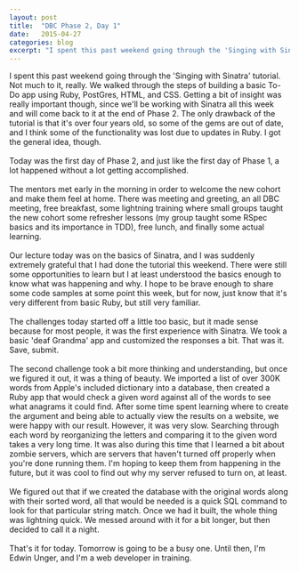 ```yaml
---
layout: post
title:  "DBC Phase 2, Day 1"
date:   2015-04-27
categories: blog
excerpt: "I spent this past weekend going through the 'Singing with Sinatra' tutorial. Not much to it, really. We walked through the steps of building a basic To-Do app using Ruby, PostGres, HTML, and CSS. Getting a bit of insight was really important though, since we'll be working with Sinatra all this week and will come back to it at the end of Phase 2. The only drawback of the tutorial is that it's over four years old, so some of the gems are out of date, and I think some of the functionality was lost due to updates in Ruby. I got the general idea, though."
---
```


I spent this past weekend going through the 'Singing with Sinatra' tutorial. Not much to it, really. We walked through the steps of building a basic To-Do app using Ruby, PostGres, HTML, and CSS. Getting a bit of insight was really important though, since we'll be working with Sinatra all this week and will come back to it at the end of Phase 2. The only drawback of the tutorial is that it's over four years old, so some of the gems are out of date, and I think some of the functionality was lost due to updates in Ruby. I got the general idea, though.
<br>
<br>
Today was the first day of Phase 2, and just like the first day of Phase 1, a lot happened without a lot getting accomplished.
<br>
<br>
The mentors met early in the morning in order to welcome the new cohort and make them feel at home. There was meeting and greeting, an all DBC meeting, free breakfast, some lightning training where small groups taught the new cohort some refresher lessons (my group taught some RSpec basics and its importance in TDD), free lunch, and finally some actual learning.
<br>
<br>
Our lecture today was on the basics of Sinatra, and I was suddenly extremely grateful that I had done the tutorial this weekend. There were still some opportunities to learn but I at least understood the basics enough to know what was happening and why. I hope to be brave enough to share some code samples at some point this week, but for now, just know that it's very different from basic Ruby, but still very familiar.
<br>
<br>
The challenges today started off a little too basic, but it made sense because for most people, it was the first experience with Sinatra. We took a basic 'deaf Grandma' app and customized the responses a bit. That was it. Save, submit.
<br>
<br>
The second challenge took a bit more thinking and understanding, but once we figured it out, it was a thing of beauty. We imported a list of over 300K words from Apple's included dictionary into a database, then created a Ruby app that would check a given word against all of the words to see what anagrams it could find. After some time spent learning where to create the argument and being able to actually view the results on a website, we were happy with our result. However, it was very slow. Searching through each word by reorganizing the letters and comparing it to the given word takes a very long time. It was also during this time that I learned a bit about zombie servers, which are servers that haven't turned off properly when you're done running them. I'm hoping to keep them from happening in the future, but it was cool to find out why my server refused to turn on, at least.
<br>
<br>
We figured out that if we created the database with the original words along with their sorted word, all that would be needed is a quick SQL command to look for that particular string match. Once we had it built, the whole thing was lightning quick. We messed around with it for a bit longer, but then decided to call it a night.
<br>
<br>
That's it for today. Tomorrow is going to be a busy one. Until then, I'm Edwin Unger, and I'm a web developer in training.